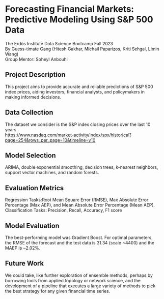 # Forecasting Financial Markets: Predictive Modeling Using S&P 500 Data  
The Erdős Institute Data Science Bootcamp Fall 2023  
By Guess-timate Gang
  (Hitesh Gakhar, Michail Paparizos, Kriti Sehgal, Limin Wang)  
Group Mentor: Soheyl Anbouhi

## Project Description
This project aims to provide accurate and reliable predictions of S&P 500 index prices, aiding investors, financial analysts, and policymakers in making informed decisions. 

## Data Collection
The dataset we consider is the S&P index closing prices over the last 10 years.  
 https://www.nasdaq.com/market-activity/index/spx/historical?page=254&rows_per_page=10&timeline=y10

## Model Selection
ARIMA, double exponential smoothing, decision trees, k-nearest neighbors, support vector machines, and random forests. 

## Evaluation Metrics
Regression Tasks:Root Mean Square Error (RMSE), Max Absolute Error Percentage (Max AEP), and Mean Absolute Error Percentage (Mean AEP), 
Classification Tasks: Precision, Recall, Accuracy, F1 score

## Model Evaluation
The best-performing model was Gradient Boost. For optimal parameters, the RMSE of the forecast and the test data is 31.34 (scale ~4400) and the MAEP is ~2.02%.

## Future Work
We could take, like further exploration of ensemble methods, perhaps by borrowing tools from applied topology or network science, and the development of a pipeline that executes a large variety of methods to pick the best strategy for any given financial time series.
